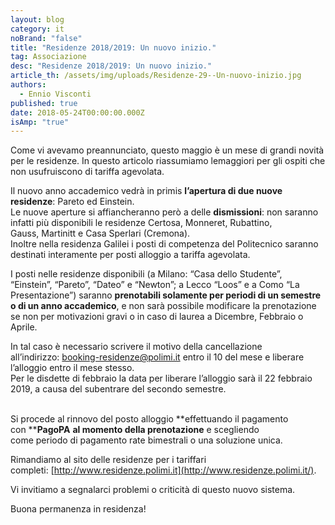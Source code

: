 ```yaml
---
layout: blog
category: it
noBrand: "false"
title: "Residenze 2018/2019: Un nuovo inizio."
tag: Associazione
desc: "Residenze 2018/2019: Un nuovo inizio."
article_th: /assets/img/uploads/Residenze-29--Un-nuovo-inizio.jpg
authors:
  - Ennio Visconti
published: true
date: 2018-05-24T00:00:00.000Z
isAmp: "true"
---
```


Come vi avevamo preannunciato, questo maggio è un mese di grandi novità per le residenze. In questo articolo riassumiamo lemaggiori per gli ospiti che non usufruiscono di tariffa agevolata.

Il nuovo anno accademico vedrà in primis **l’apertura di due nuove residenze**: Pareto ed Einstein.   
Le nuove aperture si affiancheranno però a delle **dismissioni**: non saranno infatti più disponibili le residenze Certosa, Monneret, Rubattino, Gauss, Martinitt e Casa Sperlari (Cremona).   
Inoltre nella residenza Galilei i posti di competenza del Politecnico saranno destinati interamente per posti alloggio a tariffa agevolata. 

I posti nelle residenze disponibili (a Milano: “Casa dello Studente”, “Einstein”, “Pareto”, “Dateo” e “Newton”; a Lecco “Loos” e a Como “La Presentazione”) saranno **prenotabili solamente per periodi di un semestre o di un anno accademico**, e non sarà possibile modificare la prenotazione se non per motivazioni gravi o in caso di laurea a Dicembre, Febbraio o Aprile.

In tal caso è necessario scrivere il motivo della cancellazione all’indirizzo: [booking-residenze@polimi.it](mailto:booking-residenze@polimi.it) entro il 10 del mese e liberare l’alloggio entro il mese stesso.  
Per le disdette di febbraio la data per liberare l’alloggio sarà il 22 febbraio 2019, a causa del subentrare del secondo semestre.  
 

Si procede al rinnovo del posto alloggio **effettuando il pagamento con ****PagoPA** **al momento della prenotazione** e scegliendo come periodo di pagamento rate bimestrali o una soluzione unica.

Rimandiamo al sito delle residenze per i tariffari completi: [http://www.residenze.polimi.it](http://www.residenze.polimi.it/).

Vi invitiamo a segnalarci problemi o criticità di questo nuovo sistema.

Buona permanenza in residenza!
